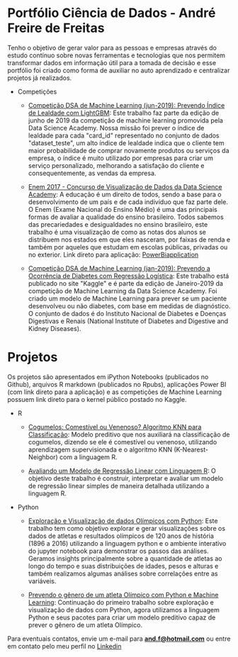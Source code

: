 # Portfólio Ciência de Dados - André Freire de Freitas
Tenho o objetivo de gerar valor para as pessoas e empresas através do estudo contínuo sobre novas ferramentas e tecnologias que nos permitem transformar dados em informação útil para a tomada de decisão e esse portfólio foi criado como forma de auxiliar no auto aprendizado e centralizar projetos já realizados.

* Competições
   
   * [Competição DSA de Machine Learning (jun-2019): Prevendo Índice de Lealdade com LightGBM](https://www.kaggle.com/andrehofreire/prevendo-ndice-de-lealdade-com-lightgbm?scriptVersionId=16534363):
   Este trabalho faz parte da edição de junho de 2019 da competição de machine learning promovida pela Data Science Academy. Nossa missão foi prever o índice de lealdade para cada "card_id" representado no conjunto de dados "dataset_teste", um alto índice de lealdade indica que o cliente tem maior probabilidade de comprar novamente produtos ou serviços da empresa, o índice é muito utilizado por empresas para criar um serviço personalizado, melhorando a satisfação do cliente e consequentemente, as vendas da empresa.
   
   * [Enem 2017 - Concurso de Visualização de Dados da Data Science Academy](https://www.linkedin.com/feed/update/urn:li:activity:6530907061973196800/): A educação é um direito de todos, sendo a base para o desenvolvimento de um país e de cada indivíduo que faz parte dele. O Enem (Exame Nacional do Ensino Médio) é uma das principais formas de avaliar a qualidade do ensino brasileiro. Todos sabemos das precariedades e desigualdades no ensino brasileiro, este trabalho é uma visualização de como as notas dos alunos se distribuem nos estados em que eles nasceram, por faixas de renda e também por aqueles que estudam em escolas públicas, privadas ou no exterior. Link direto para aplicação: [PowerBiapplication](https://app.powerbi.com/view?r=eyJrIjoiMjVkN2IzYjgtZGY4MC00M2QyLTg5NWUtNzM1YjEzOTk3N2Q3IiwidCI6IjJiM2RmOTJlLWNkYmItNDYwZS1hYTIxLTc2YjI5N2U0ZjBkOSJ9)

   * [Competição DSA de Machine Learning (jan-2019): Prevendo a Ocorrência de Diabetes com Regressão Logística](https://www.kaggle.com/andrehofreire/prevendo-ocorr-ncia-de-diabetes-com-reg-log-stica): Este trabalho está publicado no site "Kaggle" e é parte da edição de Janeiro-2019 da competição de Machine Learning da Data Science Academy.
Foi criado um modelo de Machine Learning para prever se um paciente desenvolveu ou não diabetes, com base em medidas de diagnóstico. O conjunto de dados é do Instituto Nacional de Diabetes e Doenças Digestivas e Renais (National Institute of Diabetes and Digestive and Kidney Diseases).


# Projetos
Os projetos são apresentados em iPython Notebooks (publicados no Github), arquivos R markdown (publicados no Rpubs), aplicações Power BI (com link direto para a aplicação) e as competições de Machine Learning possuem link direto para o kernel público postado no Kaggle.
 * R
   * [Cogumelos: Comestível ou Venenoso? Algoritmo KNN para Classificação](http://rpubs.com/andrehofreire/cogumelos): Modelo preditivo que nos auxiliará na classificação de cogumelos, dizendo se ele é comestível ou venenoso, utilizando aprendizagem supervisionada e o algoritmo KNN (K-Nearest-Neighbor) com a linguagem R. 
   
   * [Avaliando um Modelo de Regressão Linear com Linguagem R](http://rpubs.com/andrehofreire/LinearRegressionR): O objetivo deste trabalho é construir, interpretar e avaliar um modelo de regressão linear simples de maneira detalhada utilizando a linguagem R.
 
 * Python
   
   * [Exploração e Visualização de dados Olímpicos com Python](https://github.com/andrehofreire/Projeto01/blob/master/Projeto01.ipynb): Este trabalho tem como objetivo explorar e gerar visualizações sobre os dados de atletas e resultados olímpicos de 120 anos de história (1896 a 2016) utilizando a linguagem python e o ambiente interativo do jupyter notebook para demonstrar os passos das análises. Geramos insights principalmente sobre a quantidade de atletas ao longo do tempo e suas distribuições de idades, pesos e alturas e também realizamos algumas análises sobre correlações entre as variáveis.
  
   * [Prevendo o gênero de um atleta Olímpico com Python e Machine Learning](https://github.com/andrehofreire/Projeto-02/blob/master/Untitled1.ipynb): Continuação do primeiro trabalho sobre exploração e visualização de dados com Python, agora utilizamos a linguagem Python e seus pacotes para criar um modelo preditivo capaz de prever o gênero de um atleta Olímpico. 


Para eventuais contatos, envie um e-mail para **and.f@hotmail.com** ou entre em contato pelo meu perfil no [Linkedin](https://www.linkedin.com/in/andre-freire-de-freitas-23a64331/)
